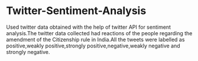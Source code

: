 # Twitter-Sentiment-Analysis
Used twitter data obtained with the help of twitter API for sentiment analysis.The twitter data collected had reactions of the people regarding the amendment of the Citizenship rule in India.All the tweets were labelled as positive,weakly positive,strongly positive,negative,weakly negative and strongly negative.
